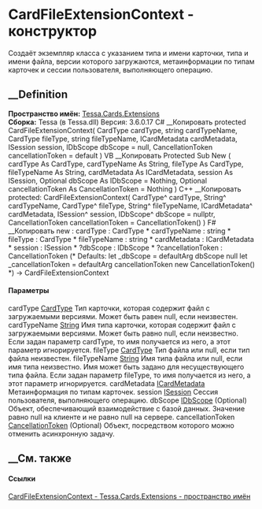 # CardFileExtensionContext - конструктор
Создаёт экземпляр класса с указанием типа и имени карточки, типа и имени
файла, версии которого загружаются, метаинформации по типам карточек и сессии
пользователя, выполняющего операцию.
## __Definition
 **Пространство имён:** [Tessa.Cards.Extensions](N_Tessa_Cards_Extensions.htm)  
 **Сборка:** Tessa (в Tessa.dll) Версия: 3.6.0.17
C# __Копировать
     protected CardFileExtensionContext(
    	CardType cardType,
    	string cardTypeName,
    	CardType fileType,
    	string fileTypeName,
    	ICardMetadata cardMetadata,
    	ISession session,
    	IDbScope dbScope = null,
    	CancellationToken cancellationToken = default
    )
VB __Копировать
     Protected Sub New ( 
    	cardType As CardType,
    	cardTypeName As String,
    	fileType As CardType,
    	fileTypeName As String,
    	cardMetadata As ICardMetadata,
    	session As ISession,
    	Optional dbScope As IDbScope = Nothing,
    	Optional cancellationToken As CancellationToken = Nothing
    )
C++ __Копировать
     protected:
    CardFileExtensionContext(
    	CardType^ cardType, 
    	String^ cardTypeName, 
    	CardType^ fileType, 
    	String^ fileTypeName, 
    	ICardMetadata^ cardMetadata, 
    	ISession^ session, 
    	IDbScope^ dbScope = nullptr, 
    	CancellationToken cancellationToken = CancellationToken()
    )
F# __Копировать
     new : 
            cardType : CardType * 
            cardTypeName : string * 
            fileType : CardType * 
            fileTypeName : string * 
            cardMetadata : ICardMetadata * 
            session : ISession * 
            ?dbScope : IDbScope * 
            ?cancellationToken : CancellationToken 
    (* Defaults:
            let _dbScope = defaultArg dbScope null
            let _cancellationToken = defaultArg cancellationToken new CancellationToken()
    *)
    -> CardFileExtensionContext
#### Параметры
cardType [CardType](T_Tessa_Cards_CardType.htm)
     Тип карточки, которая содержит файл с загружаемыми версиями. Может быть равен null, если неизвестен. 
cardTypeName [String](https://learn.microsoft.com/dotnet/api/system.string)
     Имя типа карточки, которая содержит файл с загружаемыми версиями. Может быть равно null, если неизвестно. Если задан параметр cardType, то имя получается из него, а этот параметр игнорируется. 
fileType [CardType](T_Tessa_Cards_CardType.htm)
    Тип файла или null, если тип файла неизвестен.
fileTypeName [String](https://learn.microsoft.com/dotnet/api/system.string)
     Имя типа файла или null, если имя типа неизвестно. Имя может быть задано для несуществующего типа файла. Если задан параметр fileType, то имя получается из него, а этот параметр игнорируется. 
cardMetadata [ICardMetadata](T_Tessa_Cards_ICardMetadata.htm)
    Метаинформация по типам карточек.
session [ISession](T_Tessa_Platform_Runtime_ISession.htm)
    Сессия пользователя, выполняющего операцию.
dbScope [IDbScope](T_Tessa_Platform_Data_IDbScope.htm) (Optional)
     Объект, обеспечивающий взаимодействие с базой данных. Значение равно null на клиенте и не равно null на сервере. 
cancellationToken
[CancellationToken](https://learn.microsoft.com/dotnet/api/system.threading.cancellationtoken)
(Optional)
    Объект, посредством которого можно отменить асинхронную задачу.
##  __См. также
#### Ссылки
[CardFileExtensionContext -
](T_Tessa_Cards_Extensions_CardFileExtensionContext.htm)
[Tessa.Cards.Extensions - пространство имён](N_Tessa_Cards_Extensions.htm)
